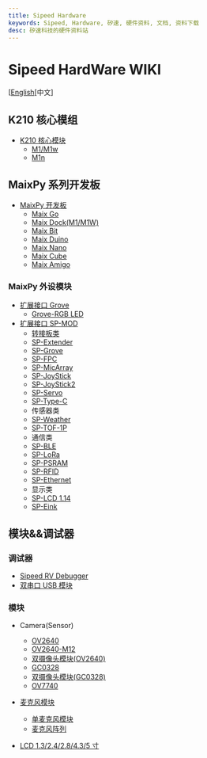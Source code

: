 ```yaml
---
title: Sipeed Hardware
keywords: Sipeed, Hardware, 矽速, 硬件资料, 文档, 资料下载
desc: 矽速科技的硬件资料站
---
```


# Sipeed HardWare WIKI

[[English](./README_en.md)[中文]

## K210 核心模组

* [K210 核心模块](./core_modules/k210_core_modules.md)
    - [M1/M1w](./core_modules/k210_core_modules.md)
    - [M1n](./core_modules/k210_core_modules.md)

## MaixPy 系列开发板

* [MaixPy 开发板](./maixpy_develop_kit_board/develop_kit_board.md)
  - [Maix Go](./maixpy_develop_kit_board/maix_go.md)
  - [Maix Dock(M1/M1W)](./maixpy_develop_kit_board/maix_dock.md)
  - [Maix Bit](./maixpy_develop_kit_board/maix_bit.md)
  - [Maix Duino](./maixpy_develop_kit_board/maix_duino.md)
  - [Maix Nano](./maixpy_develop_kit_board/maix_nano.md)
  - [Maix Cube](./zh/maixpy_develop_kit_board/maix_cube.md)
  - [Maix Amigo](./maixpy_develop_kit_board/maix_Amigo.md)



### MaixPy 外设模块

* [扩展接口 Grove](./)
    - [Grove-RGB LED](./)
* [扩展接口 SP-MOD](./)
    - [转接板类](./)
    - [SP-Extender](./modules_spmod/spmod_extender.md)
    - [SP-Grove](./modules_spmod/spmod_grove.md)
    - [SP-FPC](./modules_spmod/spmod_fpc.md)
    - [SP-MicArray](./modules_spmod/spmod_micarray.md)
    - [SP-JoyStick](./modules_spmod/spmod_joystick.md)
    - [SP-JoyStick2](./zh/modules_spmod/spmod_joystick.md)
    - [SP-Servo](./modules_spmod/spmod_servo.md)
    - [SP-Type-C](./)
    - 传感器类
    - [SP-Weather](./modules_spmod/spmod_weather.md)
    - [SP-TOF-1P](./modules_spmod/spmod_tof.md)
    - 通信类
    - [SP-BLE](./modules_spmod/spmod_bt.md)
    - [SP-LoRa](./modules_spmod/spmod_lora.md)
    - [SP-PSRAM](./modules_spmod/spmod_psram.md)
    - [SP-RFID](./modules_spmod/spmod_rfid.md)
    - [SP-Ethernet](./modules_spmod/spmod_ethernet.md)
    - 显示类
    - [SP-LCD 1.14](./modules_spmod/spmod_lcd1.14.md)
    - [SP-Eink](./modules_spmod/spmod_eink.md)

## 模块&&调试器

### 调试器

- [Sipeed RV Debugger](./)
- [双串口 USB 模块](./)

### 模块

- Camera(Sensor)

    - [OV2640](./)
    - [OV2640-M12](./)
    - [双摄像头模块(OV2640)](./)
    - [GC0328](./)
    - [双摄像头模块(GC0328)](./)
    - [OV7740](./)

- [麦克风模块](./)
  - [单麦克风模块](./)
  - [麦克风阵列](./)

- [LCD 1.3/2.4/2.8/4.3/5 寸](./)
